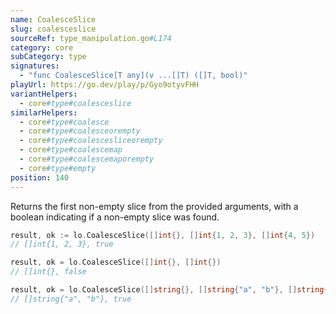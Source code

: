 ```yaml
---
name: CoalesceSlice
slug: coalesceslice
sourceRef: type_manipulation.go#L174
category: core
subCategory: type
signatures:
  - "func CoalesceSlice[T any](v ...[]T) ([]T, bool)"
playUrl: https://go.dev/play/p/Gyo9otyvFHH
variantHelpers:
  - core#type#coalesceslice
similarHelpers:
  - core#type#coalesce
  - core#type#coalesceorempty
  - core#type#coalescesliceorempty
  - core#type#coalescemap
  - core#type#coalescemaporempty
  - core#type#empty
position: 140
---
```


Returns the first non-empty slice from the provided arguments, with a boolean indicating if a non-empty slice was found.

```go
result, ok := lo.CoalesceSlice([]int{}, []int{1, 2, 3}, []int{4, 5})
// []int{1, 2, 3}, true

result, ok = lo.CoalesceSlice([]int{}, []int{})
// []int{}, false

result, ok = lo.CoalesceSlice([]string{}, []string{"a", "b"}, []string{"c"})
// []string{"a", "b"}, true
```